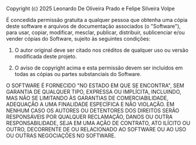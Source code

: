 Copyright (c) 2025 Leonardo De Oliveira Prado e Felipe Silveira Volpe

É concedida permissão gratuita a qualquer pessoa que obtenha
uma cópia deste software e arquivos de documentação associados
(o "Software"), para usar, copiar, modificar, mesclar, publicar,
distribuir, sublicenciar e/ou vender cópias do Software, sujeito
às seguintes condições:

1. O autor original deve ser citado nos créditos de qualquer
   uso ou versão modificada deste projeto.

2. O aviso de copyright acima e esta permissão devem ser incluídos
   em todas as cópias ou partes substanciais do Software.

O SOFTWARE É FORNECIDO "NO ESTADO EM QUE SE ENCONTRA", SEM
GARANTIA DE QUALQUER TIPO, EXPRESSA OU IMPLÍCITA, INCLUINDO,
MAS NÃO SE LIMITANDO ÀS GARANTIAS DE COMERCIABILIDADE,
ADEQUAÇÃO A UMA FINALIDADE ESPECÍFICA E NÃO VIOLAÇÃO.
EM NENHUM CASO OS AUTORES OU DETENTORES DOS DIREITOS SERÃO
RESPONSÁVEIS POR QUALQUER RECLAMAÇÃO, DANOS OU OUTRA
RESPONSABILIDADE, SEJA EM UMA AÇÃO DE CONTRATO, ATO ILÍCITO
OU OUTRO, DECORRENTE DE OU RELACIONADO AO SOFTWARE OU AO
USO OU OUTRAS NEGOCIAÇÕES NO SOFTWARE.
